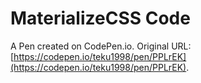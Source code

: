 # MaterializeCSS Code

A Pen created on CodePen.io. Original URL: [https://codepen.io/teku1998/pen/PPLrEK](https://codepen.io/teku1998/pen/PPLrEK).


